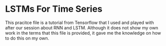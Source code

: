 # LSTMs For Time Series
This pracitce file is a tutorial from Tensorflow that I used and played with after our session about RNN and LSTM. Although it does not show my own work in the terms that this file is provided, it gave me the knowledge on how to do this on my own.
